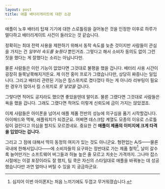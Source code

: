 ```yaml
---
layout: post
title: 애플 배터리게이트에 대한 소감
---
```


애플이 노후 배터리 탑재 기기에 대한 스로틀링을 걸어놓은 것을 인정한 이후로 하루가 멀다하고 배터리게이트 사건이 들러오는 것 같습니다.

정확히는 최대 전력 사용을 제한하기 위해서 동작 속도를 늦춘 것이지만 사람들이 관심을 가지는 건 *일부러 속도를 늦췄다* 뿐인거죠. 그렇다고 해서 소비자 동의도 없이 그런 짓을 했다는 게 잘했다는 소리는 아닙니다만.

물론 사람들은 이런 기능이 없었다면 그것대로 불평을 했을 겁니다. 배터리 사용 시간이 굉장히 들쭉날쭉해지거든요. 제 이전 홍미 프로가 그랬습니다만, 상당히 짜증나는 일입니다. 그리고 배터리 관련된 기능은 킬스위치로 켰다껐다 하는 게 아니라 리부팅이 필요한 경우가 많아서 킬 스위치로 *못 넣었을* 겁니다. 

그렇다면 적어도 공지라도 했으면 좋았을텐데 말이죠. 물론 그랬다면 그것대로 사람들은 욕을 했을 겁니다. 그래도 그랬다면 적어도 이렇게 신뢰도에 금이 가지는 않았겠죠.

이제 사람들은 아이폰을 넘어서 애플 제품 전반의 성능에 의구심을 품기 시작할겁니다. 아이패드와 맥북, 애플워치가 되겠군요. 어쩌면 데스크탑 계열도 모종의 이유로 스로틀링이 걸린다고 의심을 할지도 모르겠네요. 중요한 건 **애플이 제품의 이미지에 크게 타격을 입었다는 겁니다.**

그리고 그 점에 대해서 딱히 동정의 여지가 있는 것도 아니군요. 형편업는 A/S——물론 국내에 한해서입니다——에 소비자들의 요구와는 정반대로 가는 제품 철학[^1], 날이 갈수록 늘어만가는 소프트웨어 버그들과 하늘 높은 줄 모르고 치솟는 가격까지. 그나마 잡스 시절에는 이걸 포장이라도 잘 했지, 팀 쿡은 자신의 스타일대로 애플을 바꿔놓는 데 성공했습니다만 과연 얼마나 버틸 수 있을 지 궁금하군요.

[^1]: 심지어 이번 아이폰X는 처음 느끼기에도 두껍고 무거워졌습니다.